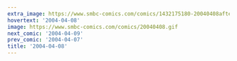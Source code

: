 ```yaml
---
extra_image: https://www.smbc-comics.com/comics/1432175180-20040408after.png
hovertext: '2004-04-08'
image: https://www.smbc-comics.com/comics/20040408.gif
next_comic: '2004-04-09'
prev_comic: '2004-04-07'
title: '2004-04-08'
---
```


